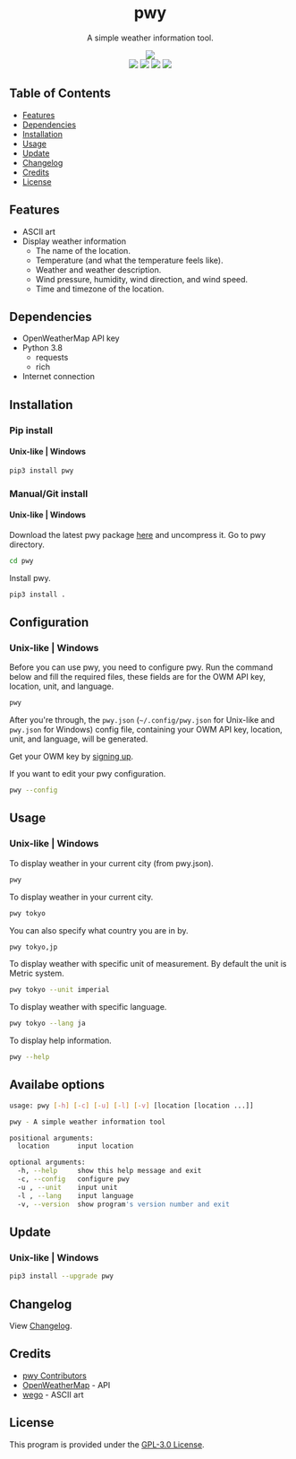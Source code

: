 <div align="center">
    <h1>pwy</h1>
    <p>A simple weather information tool.</p>
    <img src="https://raw.githubusercontent.com/cliegargo/cliegargo.github.io/master/images/pwy.png"><br>
    <a href="https://pypi.org/project/pwy"><img src="https://img.shields.io/pypi/v/pwy"></a>
    <a href="https://openweathermap.org/api"><img src="https://img.shields.io/badge/openweathermap-api-blue"></a>
    <a href="#"><img src="https://static.pepy.tech/personalized-badge/pwy?period=total&units=none&left_color=grey&right_color=blue&left_text=downloads"></a>
    <a href="https://github.com/cliegargo/pwy/blob/master/LICENSE"><img src="https://img.shields.io/pypi/l/pwy?color=blue"></a>
</div>


## Table of Contents
* [Features](#features)
* [Dependencies](#dependencies)
* [Installation](#installation)
* [Usage](#usage)
* [Update](#update)
* [Changelog](#changelog)
* [Credits](#credits)
* [License](#license)


## Features
* ASCII art
* Display weather information
    * The name of the location.
    * Temperature (and what the temperature feels like).
    * Weather and weather description.
    * Wind pressure, humidity, wind direction, and wind speed.
    * Time and timezone of the location.


## Dependencies
* OpenWeatherMap API key
* Python 3.8
    * requests
	* rich
* Internet connection


## Installation
### Pip install
#### Unix-like | Windows
```sh
pip3 install pwy
```

### Manual/Git install
#### Unix-like | Windows

Download the latest pwy package [here](https://github.com/cliegargo/pwy/releases/latest) and uncompress it.
Go to pwy directory.
```sh
cd pwy
```
Install pwy.
```sh
pip3 install .
```


## Configuration
### Unix-like | Windows
Before you can use pwy, you need to configure pwy. Run the command below and fill the required files, these fields are for the OWM API key, location, unit, and language.
```sh
pwy
```
After you're through, the `pwy.json` (`~/.config/pwy.json` for Unix-like and `pwy.json` for Windows) config file, containing your OWM API key, location, unit, and language, will be generated.

Get your OWM key by [signing up](https://home.openweathermap.org/users/sign_up).

If you want to edit your pwy configuration.
```sh
pwy --config
```


## Usage
### Unix-like | Windows
To display weather in your current city (from pwy.json).
```sh
pwy
```

To display weather in your current city.
```sh
pwy tokyo
```

You can also specify what country you are in by.
```sh
pwy tokyo,jp
```

To display weather with specific unit of measurement. By default the unit is Metric system.
```sh
pwy tokyo --unit imperial
```
To display weather with specific language.
```sh
pwy tokyo --lang ja
```
To display help information.
```sh
pwy --help
```

## Availabe options
```sh
usage: pwy [-h] [-c] [-u] [-l] [-v] [location [location ...]]

pwy - A simple weather information tool

positional arguments:
  location       input location

optional arguments:
  -h, --help     show this help message and exit
  -c, --config   configure pwy
  -u , --unit    input unit
  -l , --lang    input language
  -v, --version  show program's version number and exit
```


## Update
### Unix-like | Windows
```sh
pip3 install --upgrade pwy
```


## Changelog
View [Changelog](https://github.com/cliegargo/pwy/blob/master/CHANGELOG.md).


## Credits
* [pwy Contributors](https://github.com/cliegargo/pwy/graphs/contributors)
* [OpenWeatherMap](https://openweathermap.org/current) - API
* [wego](https://github.com/schachmat/wego) - ASCII art


## License
This program is provided under the [GPL-3.0 License](https://github.com/cliegargo/pwy/blob/master/LICENSE).
